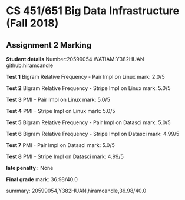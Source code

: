 # CS 451/651 Big Data Infrastructure (Fall 2018)
## Assignment 2 Marking

**Student details**
Number:20599054
WATIAM:Y382HUAN
github:hiramcandle

**Test 1**
Bigram Relative Frequency - Pair Impl on Linux
mark: 2.0/5

**Test 2**
Bigram Relative Frequency - Stripe Impl on Linux
mark: 5.0/5

**Test 3**
PMI - Pair Impl on Linux
mark: 5.0/5

**Test 4**
PMI - Stripe Impl on Linux
mark: 5.0/5

**Test 5**
Bigram Relative Frequency - Pair Impl on Datasci
mark: 5.0/5

**Test 6**
Bigram Relative Frequency - Stripe Impl on Datasci
mark: 4.99/5

**Test 7**
PMI - Pair Impl on Datasci
mark: 5.0/5

**Test 8**
PMI - Stripe Impl on Datasci
mark: 4.99/5

**late penalty :** None

**Final grade**
mark: 36.98/40.0

summary: 20599054,Y382HUAN,hiramcandle,36.98/40.0
